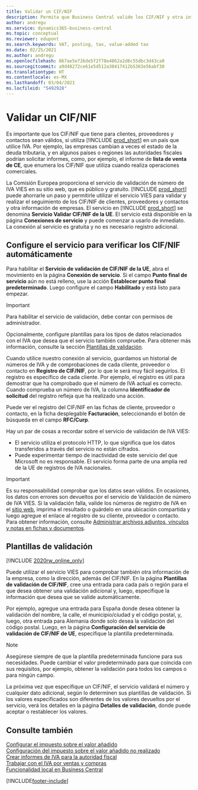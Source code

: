 ```yaml
---
title: Validar un CIF/NIF
description: Permita que Business Central valide los CIF/NIF y otra información de la empresa para sus contactos, clientes y proveedores, según el servicio de validación de números de IVA VIES de la Unión Europea.
author: andregu
ms.service: dynamics365-business-central
ms.topic: conceptual
ms.reviewer: edupont
ms.search.keywords: VAT, posting, tax, value-added tax
ms.date: 02/25/2021
ms.author: andregu
ms.openlocfilehash: 867ae5e726de5f2f78e4862a2d8c55dbc3d43ca0
ms.sourcegitcommit: a9d48272ce61e5d512a30417412b5363e56abf30
ms.translationtype: HT
ms.contentlocale: es-MX
ms.lasthandoff: 03/04/2021
ms.locfileid: "5492928"
---
```

# <a name="validate-vat-registration-numbers"></a>Validar un CIF/NIF

Es importante que los CIF/NIF que tiene para clientes, proveedores y contactos sean válidos, si utiliza [!INCLUDE [prod_short](includes/prod_short.md)] en un país que utilice IVA. Por ejemplo, las empresas cambian a veces el estado de la deuda tributaria, y en algunos países o regiones las autoridades fiscales podrían solicitar informes, como, por ejemplo, el informe de **lista de venta de CE**, que enumera los CIF/NIF que utiliza cuando realiza operaciones comerciales.

La Comisión Europea proporciona el servicio de validación de número de IVA VIES en su sitio web, que es público y gratuito. [!INCLUDE [prod_short](includes/prod_short.md)] puede ahorrarle un paso y permitirle utilizar el servicio VIES para validar y realizar el seguimiento de los CIF/NIF de clientes, proveedores y contactos y otra información de empresas. El servicio en [!INCLUDE [prod_short](includes/prod_short.md)] se denomina **Servicio Validar CIF/NIF de la UE**. El servicio está disponible en la página **Conexiones de servicio** y puede comenzar a usarlo de inmediato. La conexión al servicio es gratuita y no es necesario registro adicional.

## <a name="configure-the-service-to-verify-vat-registration-numbers-automatically"></a>Configure el servicio para verificar los CIF/NIF automáticamente

Para habilitar el **Servicio de validación de CIF/NIF de la UE**, abra el movimiento en la página **Conexión de servicio**. Si el campo **Punto final de servicio** aún no está relleno, use la acción **Establecer punto final predeterminado**. Luego configure el campo **Habilitado** y está listo para empezar.  

> [!IMPORTANT]
> Para habilitar el servicio de validación, debe contar con permisos de administrador.

Opcionalmente, configure plantillas para los tipos de datos relacionados con el IVA que desea que el servicio también compruebe. Para obtener más información, consulte la sección [Plantillas de validación](#validation-templates).

Cuando utilice nuestro conexión al servicio, guardamos un historial de números de IVA y de comprobaciones de cada cliente, proveedor o contacto en **Registro de CIF/NIF**, por lo que le será muy fácil seguirlos. El registro es específico de cada cliente. Por ejemplo, el registro es útil para demostrar que ha comprobado que el número de IVA actual es correcto. Cuando comprueba un número de IVA, la columna **Identificador de solicitud** del registro refleja que ha realizado una acción.

Puede ver el registro del CIF/NIF en las fichas de cliente, proveedor o contacto, en la ficha desplegable **Facturación**, seleccionando el botón de búsqueda en el campo **RFC/Curp**.  

Hay un par de cosas a recordar sobre el servicio de validación de IVA VIES:

* El servicio utiliza el protocolo HTTP, lo que significa que los datos transferidos a través del servicio no están cifrados.  
* Puede experimentar tiempo de inactividad de este servicio del que Microsoft no es responsable. El servicio forma parte de una amplia red de la UE de registros de IVA nacionales.

> [!IMPORTANT]
> Es su responsabilidad comprobar que los datos sean válidos. En ocasiones, los datos con errores son devueltos por el servicio de Validación de número de IVA VIES. Si la validación falla, valide los números de registro de IVA en el [sitio web](https://ec.europa.eu/taxation_customs/vies/), imprima el resultado o guárdelo en una ubicación compartida y luego agregue el enlace al registro de su cliente, proveedor o contacto. Para obtener información, consulte [Administrar archivos adjuntos, vínculos y notas en fichas y documentos](ui-how-add-link-to-record.md).

## <a name="validation-templates"></a>Plantillas de validación

[!INCLUDE [2020rw_online_only](includes/2020rw_online_only.md)]

Puede utilizar el servicio VIES para comprobar también otra información de la empresa, como la dirección, además del CIF/NIF. En la página **Plantillas de validación de CIF/NIF**, cree una entrada para cada país o región para el que desea obtener una validación adicional y, luego, especifique la información que desea que se valide automáticamente.  

Por ejemplo, agregue una entrada para España donde desea obtener la validación del nombre, la calle, el municipio/ciudad y el código postal, y, luego, otra entrada para Alemania donde solo desea la validación del código postal. Luego, en la página **Configuración del servicio de validación de CIF/NIF de UE**, especifique la plantilla predeterminada.  

> [!NOTE]
> Asegúrese siempre de que la plantilla predeterminada funcione para sus necesidades. Puede cambiar el valor predeterminado para que coincida con sus requisitos, por ejemplo, obtener la validación para todos los campos o para ningún campo.

La próxima vez que especifique un CIF/NIF, el servicio validará el número y cualquier dato adicional, según lo determinen sus plantillas de validación. Si los valores especificados son diferentes de los valores devueltos por el servicio, verá los detalles en la página **Detalles de validación**, donde puede aceptar o restablecer los valores.  

## <a name="see-also"></a>Consulte también

[Configurar el impuesto sobre el valor añadido](finance-setup-vat.md)  
[Configuración del impuesto sobre el valor añadido no realizado](finance-setup-unrealized-vat.md)  
[Crear informes de IVA para la autoridad fiscal](finance-how-report-vat.md)  
[Trabajar con el IVA por ventas y compras](finance-work-with-vat.md)  
[Funcionalidad local en Business Central](about-localization.md)  


[!INCLUDE[footer-include](includes/footer-banner.md)]
